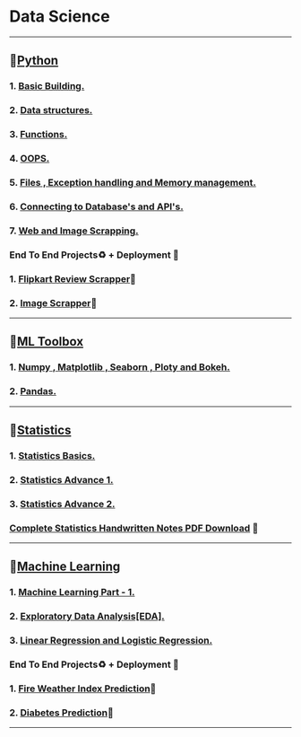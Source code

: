 # Data Science

---

## :bookmark:[Python](https://github.com/DarshanRokkad/Data_Science/tree/master/01_Python)
### 1. [Basic Building.](https://github.com/DarshanRokkad/Data_Science/tree/master/01_Python/Week_01_Basic_Building)
### 2. [Data structures.](https://github.com/DarshanRokkad/Data_Science/tree/master/01_Python/Week_02_Data_Structures)
### 3. [Functions.](https://github.com/DarshanRokkad/Data_Science/tree/master/01_Python/Week_03_Functions)
### 4. [OOPS.](https://github.com/DarshanRokkad/Data_Science/tree/master/01_Python/Week_04_Oops)
### 5. [Files , Exception handling and Memory management.](https://github.com/DarshanRokkad/Data_Science/tree/master/01_Python/Week_05_Files_ExceptionHandling_MemoryMangagement)
### 6. [Connecting to Database's and API's.](https://github.com/DarshanRokkad/Data_Science/tree/master/01_Python/Week_06_Connecting_Databases_and_APIs)
### 7. [Web and Image Scrapping.](https://github.com/DarshanRokkad/Data_Science/tree/master/01_Python/Week_07_Web_and_Image_Scraping)  
  
### End To End Projects:recycle: + Deployment :rocket:
### 1. [Flipkart Review Scrapper](https://github.com/DarshanRokkad/Flipkart_review_Scrapper):dart:
### 2. [Image Scrapper](https://github.com/DarshanRokkad/Image_Scrapper):dart:

---

## :bookmark:[ML Toolbox](https://github.com/DarshanRokkad/Data_Science/tree/master/02_ML_Toolbox)
### 1. [Numpy , Matplotlib , Seaborn , Ploty and Bokeh.](https://github.com/DarshanRokkad/Data_Science/tree/master/02_ML_Toolbox/Week_08_Numpy_Visualization)
### 2. [Pandas.](https://github.com/DarshanRokkad/Data_Science/tree/master/02_ML_Toolbox/Week_09_Pandas)

---

## :bookmark:[Statistics](https://github.com/DarshanRokkad/Data_Science/tree/master/03_Statistics)
### 1. [Statistics Basics.](https://github.com/DarshanRokkad/Data_Science/tree/master/03_Statistics/Week_10_Statistics_Basic)
### 2. [Statistics Advance 1.](https://github.com/DarshanRokkad/Data_Science/tree/master/03_Statistics/Week_11_Statistics_Advance_01)
### 3. [Statistics Advance 2.](https://github.com/DarshanRokkad/Data_Science/tree/master/03_Statistics/Week_12_Statistics_Advance_02)
### [Complete Statistics Handwritten Notes PDF Download](https://github.com/DarshanRokkad/Data_Science/tree/master/03_Statistics/Darshan_Complete_Statistics_Notes.pdf) :green_book: 

--- 

## :bookmark:[Machine Learning](https://github.com/DarshanRokkad/Data_Science/tree/master/04_Machine_Learning)
### 1. [Machine Learning Part - 1.](https://github.com/DarshanRokkad/Data_Science/tree/master/04_Machine_Learning/Week_13_Machine_Learning_Part_1)
### 2. [Exploratory Data Analysis[EDA].](https://github.com/DarshanRokkad/Data_Science/tree/master/04_Machine_Learning/Week_14_Exploratory_Data_Analysis)
### 3. [Linear Regression and Logistic Regression.](https://github.com/DarshanRokkad/Data_Science/tree/master/04_Machine_Learning/Week_15_Linear_and_Logistic_Regression)

### End To End Projects:recycle: + Deployment :rocket:
### 1. [Fire Weather Index Prediction](https://github.com/DarshanRokkad/forest_fire):dart: 
### 2. [Diabetes Prediction](https://github.com/DarshanRokkad/Diabetes_Prediction):dart: 

--- 
